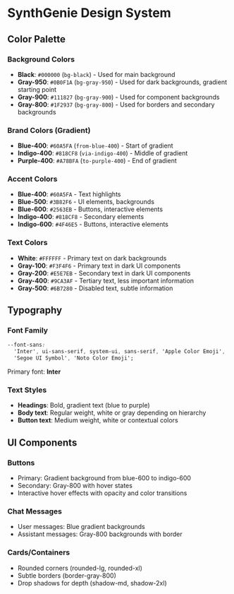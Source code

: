 # SynthGenie Design System

## Color Palette

### Background Colors

- **Black**: `#000000` (`bg-black`) - Used for main background
- **Gray-950**: `#0B0F1A` (`bg-gray-950`) - Used for dark backgrounds, gradient starting point
- **Gray-900**: `#111827` (`bg-gray-900`) - Used for component backgrounds
- **Gray-800**: `#1F2937` (`bg-gray-800`) - Used for borders and secondary backgrounds

### Brand Colors (Gradient)

- **Blue-400**: `#60A5FA` (`from-blue-400`) - Start of gradient
- **Indigo-400**: `#818CF8` (`via-indigo-400`) - Middle of gradient
- **Purple-400**: `#A78BFA` (`to-purple-400`) - End of gradient

### Accent Colors

- **Blue-400**: `#60A5FA` - Text highlights
- **Blue-500**: `#3B82F6` - UI elements, backgrounds
- **Blue-600**: `#2563EB` - Buttons, interactive elements
- **Indigo-400**: `#818CF8` - Secondary elements
- **Indigo-600**: `#4F46E5` - Buttons, interactive elements

### Text Colors

- **White**: `#FFFFFF` - Primary text on dark backgrounds
- **Gray-100**: `#F3F4F6` - Primary text in dark UI components
- **Gray-200**: `#E5E7EB` - Secondary text in dark UI components
- **Gray-400**: `#9CA3AF` - Tertiary text, less important information
- **Gray-500**: `#6B7280` - Disabled text, subtle information

## Typography

### Font Family

```css
--font-sans:
  'Inter', ui-sans-serif, system-ui, sans-serif, 'Apple Color Emoji', 'Segoe UI Emoji',
  'Segoe UI Symbol', 'Noto Color Emoji';
```

Primary font: **Inter**

### Text Styles

- **Headings**: Bold, gradient text (blue to purple)
- **Body text**: Regular weight, white or gray depending on hierarchy
- **Button text**: Medium weight, white or contextual colors

## UI Components

### Buttons

- Primary: Gradient background from blue-600 to indigo-600
- Secondary: Gray-800 with hover states
- Interactive hover effects with opacity and color transitions

### Chat Messages

- User messages: Blue gradient backgrounds
- Assistant messages: Gray-800 backgrounds with border

### Cards/Containers

- Rounded corners (rounded-lg, rounded-xl)
- Subtle borders (border-gray-800)
- Drop shadows for depth (shadow-md, shadow-2xl)

